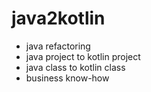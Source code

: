 # java2kotlin

- java refactoring
- java project to kotlin project
- java class to kotlin class
- business know-how
